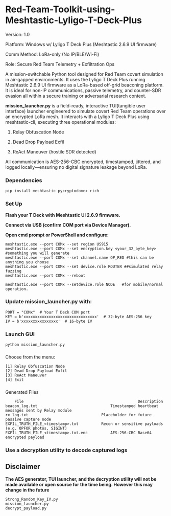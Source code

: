 # Red-Team-Toolkit-using-Meshtastic-Lyligo-T-Deck-Plus
Version: 1.0

Platform: Windows w/ Lyligo T Deck Plus (Meshtastic 2.6.9 UI firmware)

Comm Method: LoRa-only (No IP/BLE/Wi-Fi)

Role: Secure Red Team Telemetry + Exfiltration Ops

A mission-switchable Python tool designed for Red Team covert simulation in air-gapped environments. It uses the Lyligo T Deck Plus running Meshtastic 2.6.9 UI firmware as a LoRa-based off-grid beaconing platform.
It is ideal for non-IP communications, passive telemetry, and counter-SDR evasion all within a secure training or adversarial research context.

**mission_launcher.py** is a field-ready, interactive TUI(tangible user interface) launcher engineered to simulate covert Red Team operations over an encrypted LoRa mesh. It interacts with a Lyligo T Deck Plus using meshtastic-cli, executing three operational modules:

1. Relay Obfuscation Node

2. Dead Drop Payload Exfil

3. ReAct Maneuver (hostile SDR detected)

All communication is AES-256-CBC encrypted, timestamped, jittered, and logged locally—ensuring no digital signature leakage beyond LoRa.

### Dependencies
```
pip install meshtastic pycryptodomex rich
```
### Set Up

**Flash your T Deck with Meshtastic UI 2.6.9 firmware.**

**Connect via USB (confirm COM port via Device Manager).**

**Open cmd prompt or PowerShell and configure:**
```
meshtastic.exe --port COMx --set region US915
meshtastic.exe --port COMx --set encryption.key <your_32_byte_key> #something you will generate
meshtastic.exe --port COMx --set channel.name OP_RED #this can be anything you choose
meshtastic.exe --port COMx --set device.role ROUTER ##simulated relay fuzzing
meshtastic.exe --port COMx --reboot

meshtastic.exe --port COMx --setdevice.role NODE   #for mobile/normal operation.
```
### Update mission_launcher.py with:
```
PORT = "COMx"  # Your T Deck COM port
KEY = b'xxxxxxxxxxxxxxxxxxxxxxxxxxxxxxxx'  # 32-byte AES-256 key
IV = b'xxxxxxxxxxxxxxxx'  # 16-byte IV
```

### Launch GUI
```
python mission_launcher.py
```
### 
Choose from the menu:
```
[1] Relay Obfuscation Node
[2] Dead Drop Payload Exfil
[3] ReAct Maneuver
[4] Exit
```
###
Generated Files
```
    File	                                              Description
beacon_log.txt	                              Timestamped heartbeat messages sent by Relay module
rx_log.txt	                              Placeholder for future passive capture node
EXFIL_TRUTH_FILE_<timestamp>.txt	      Recon or sensitive payloads (e.g. OPFOR photos, SIGINT)
EXFIL_TRUTH_FILE_<timestamp>.txt.enc	      AES-256-CBC Base64 encrypted payload
```
### Use a decryption utility to decode captured logs
## Disclaimer 
**The AES generator, TUI launcher, and the decryption utility will not be made available or open source for the time being. However this may change in the future**
```
Strong_Random_Key_IV.py
mission_launcher.py
decrypt_payload.py
```
